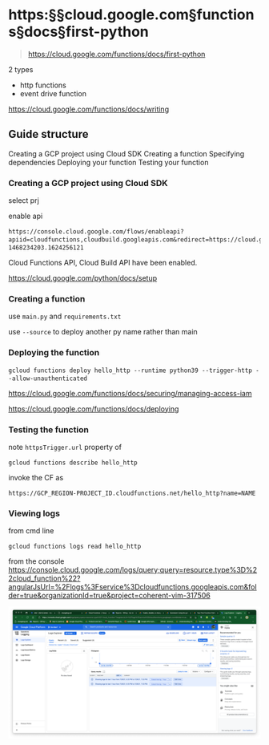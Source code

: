 # https:§§cloud.google.com§functions§docs§first-python
> https://cloud.google.com/functions/docs/first-python

2 types
- http functions 
- event drive function

https://cloud.google.com/functions/docs/writing

## Guide structure

Creating a GCP project using Cloud SDK
Creating a function
Specifying dependencies
Deploying your function
Testing your function


### Creating a GCP project using Cloud SDK

select prj

enable api
```
https://console.cloud.google.com/flows/enableapi?apiid=cloudfunctions,cloudbuild.googleapis.com&redirect=https://cloud.google.com/functions/quickstart&_ga=2.228064411.769085834.1626678206-1468234203.1624256121
```

Cloud Functions API, Cloud Build API have been enabled.

https://cloud.google.com/python/docs/setup

### Creating a function

use `main.py`
and `requirements.txt`

use `--source` to deploy another py name rather than main

### Deploying the function

```
gcloud functions deploy hello_http --runtime python39 --trigger-http --allow-unauthenticated
```

https://cloud.google.com/functions/docs/securing/managing-access-iam

https://cloud.google.com/functions/docs/deploying

### Testing the function

note `httpsTrigger.url` property of
```
gcloud functions describe hello_http
```

invoke the CF as
```
https://GCP_REGION-PROJECT_ID.cloudfunctions.net/hello_http?name=NAME
```

### Viewing logs

from cmd line
```
gcloud functions logs read hello_http
```

from the console
https://console.cloud.google.com/logs/query;query=resource.type%3D%22cloud_function%22?angularJsUrl=%2Flogs%3Fservice%3Dcloudfunctions.googleapis.com&folder=true&organizationId=true&project=coherent-vim-317506

![](2021-07-26-19-34-49.png)
